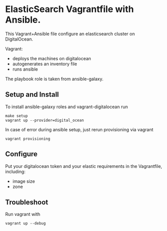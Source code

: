 # ElasticSearch Vagrantfile with Ansible.

This Vagrant+Ansible file configure an elasticsearch cluster on DigitalOcean.

Vagrant:

  - deploys the machines on digitalocean
  - autogenerates an inventory file
  - runs ansible

The playbook role is taken from ansible-galaxy.


## Setup and Install

To install ansible-galaxy roles and vagrant-digitalocean run

    make setup
    vagrant up --provider=digital_ocean

In case of error during ansible setup, just rerun provisioning via vagrant

    vagrant provisioning

## Configure

Put your digitalocean token and your elastic requirements in the Vagrantfile, including:

  - image size
  - zone


## Troubleshoot

Run vagrant with

    vagrant up --debug


